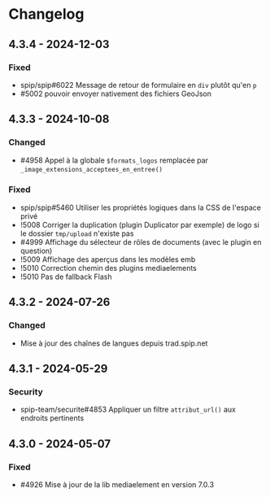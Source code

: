# Changelog

## 4.3.4 - 2024-12-03

### Fixed

- spip/spip#6022 Message de retour de formulaire en `div` plutôt qu'en `p`
- #5002 pouvoir envoyer nativement des fichiers GeoJson

## 4.3.3 - 2024-10-08

### Changed

- #4958 Appel à la globale `$formats_logos` remplacée par `_image_extensions_acceptees_en_entree()`

### Fixed

- spip/spip#5460 Utiliser les propriétés logiques dans la CSS de l'espace privé
- !5008 Corriger la duplication (plugin Duplicator par exemple) de logo si le dossier `tmp/upload` n'existe pas
- #4999 Affichage du sélecteur de rôles de documents (avec le plugin en question)
- !5009 Affichage des aperçus dans les modèles emb
- !5010 Correction chemin des plugins mediaelements
- !5010 Pas de fallback Flash

## 4.3.2 - 2024-07-26

### Changed

- Mise à jour des chaînes de langues depuis trad.spip.net

## 4.3.1 - 2024-05-29

### Security

- spip-team/securite#4853 Appliquer un filtre `attribut_url()` aux endroits pertinents

## 4.3.0 - 2024-05-07

### Fixed

- #4926 Mise à jour de la lib mediaelement en version 7.0.3
